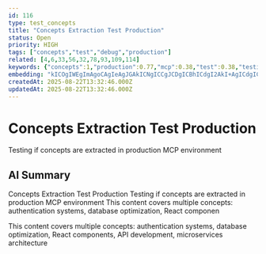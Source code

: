 ```yaml
---
id: 116
type: test_concepts
title: "Concepts Extraction Test Production"
status: Open
priority: HIGH
tags: ["concepts","test","debug","production"]
related: [4,6,33,56,32,78,93,109,114]
keywords: {"concepts":1,"production":0.77,"mcp":0.38,"test":0.38,"testing":0.38}
embedding: "kICOgIWEgImAgoCAgIeAgJGAkICNgICCgJCDgICBhICdgI2AkI+AgICdgICAgICAmoCFgIujgIWAlIOAgIeDgI6AgICDqoCNgJ+LgICOi4CEgIKAiZ2AkICckICAj5CAhYCJgIKJgI6Ajo2AgI+NgI+Aj4CAl4CPgIGFgICOhoA="
createdAt: 2025-08-22T13:32:46.000Z
updatedAt: 2025-08-22T13:32:46.000Z
---
```


# Concepts Extraction Test Production

Testing if concepts are extracted in production MCP environment

## AI Summary

Concepts Extraction Test Production Testing if concepts are extracted in production MCP environment This content covers multiple concepts: authentication systems, database optimization, React componen

This content covers multiple concepts: authentication systems, database optimization, React components, API development, microservices architecture
